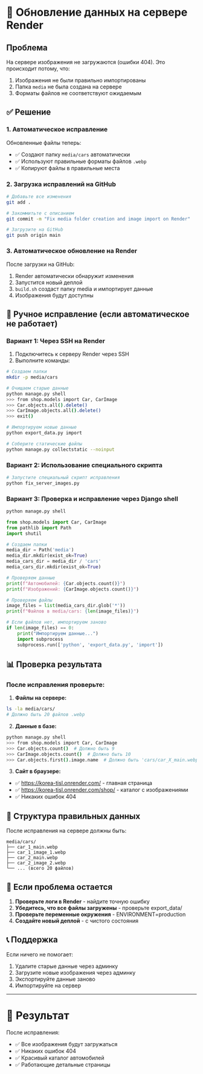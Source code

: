 # 🔄 Обновление данных на сервере Render

## Проблема
На сервере изображения не загружаются (ошибки 404). Это происходит потому, что:
1. Изображения не были правильно импортированы
2. Папка `media` не была создана на сервере
3. Форматы файлов не соответствуют ожидаемым

## ✅ Решение

### 1. Автоматическое исправление

Обновленные файлы теперь:
- ✅ Создают папку `media/cars` автоматически
- ✅ Используют правильные форматы файлов `.webp`
- ✅ Копируют файлы в правильные места

### 2. Загрузка исправлений на GitHub

```bash
# Добавьте все изменения
git add .

# Закоммитьте с описанием
git commit -m "Fix media folder creation and image import on Render"

# Загрузите на GitHub
git push origin main
```

### 3. Автоматическое обновление на Render

После загрузки на GitHub:
1. Render автоматически обнаружит изменения
2. Запустится новый деплой
3. `build.sh` создаст папку media и импортирует данные
4. Изображения будут доступны

## 🔧 Ручное исправление (если автоматическое не работает)

### Вариант 1: Через SSH на Render

1. Подключитесь к серверу Render через SSH
2. Выполните команды:

```bash
# Создаем папки
mkdir -p media/cars

# Очищаем старые данные
python manage.py shell
>>> from shop.models import Car, CarImage
>>> Car.objects.all().delete()
>>> CarImage.objects.all().delete()
>>> exit()

# Импортируем новые данные
python export_data.py import

# Соберите статические файлы
python manage.py collectstatic --noinput
```

### Вариант 2: Использование специального скрипта

```bash
# Запустите специальный скрипт исправления
python fix_server_images.py
```

### Вариант 3: Проверка и исправление через Django shell

```bash
python manage.py shell
```

```python
from shop.models import Car, CarImage
from pathlib import Path
import shutil

# Создаем папки
media_dir = Path('media')
media_dir.mkdir(exist_ok=True)
media_cars_dir = media_dir / 'cars'
media_cars_dir.mkdir(exist_ok=True)

# Проверяем данные
print(f"Автомобилей: {Car.objects.count()}")
print(f"Изображений: {CarImage.objects.count()}")

# Проверяем файлы
image_files = list(media_cars_dir.glob('*'))
print(f"Файлов в media/cars: {len(image_files)}")

# Если файлов нет, импортируем заново
if len(image_files) == 0:
    print("Импортируем данные...")
    import subprocess
    subprocess.run(['python', 'export_data.py', 'import'])
```

## 📊 Проверка результата

### После исправления проверьте:

1. **Файлы на сервере:**
```bash
ls -la media/cars/
# Должно быть 20 файлов .webp
```

2. **Данные в базе:**
```bash
python manage.py shell
>>> from shop.models import Car, CarImage
>>> Car.objects.count()  # Должно быть 9
>>> CarImage.objects.count()  # Должно быть 10
>>> Car.objects.first().image.name  # Должно быть 'cars/car_X_main.webp'
```

3. **Сайт в браузере:**
- ✅ https://korea-tisl.onrender.com/ - главная страница
- ✅ https://korea-tisl.onrender.com/shop/ - каталог с изображениями
- ✅ Никаких ошибок 404

## 🎯 Структура правильных данных

После исправления на сервере должны быть:
```
media/cars/
├── car_1_main.webp
├── car_1_image_1.webp
├── car_2_main.webp
├── car_2_image_2.webp
└── ... (всего 20 файлов)
```

## 🚨 Если проблема остается

1. **Проверьте логи в Render** - найдите точную ошибку
2. **Убедитесь, что все файлы загружены** - проверьте export_data/
3. **Проверьте переменные окружения** - ENVIRONMENT=production
4. **Создайте новый деплой** - с чистого состояния

## 📞 Поддержка

Если ничего не помогает:
1. Удалите старые данные через админку
2. Загрузите новые изображения через админку
3. Экспортируйте данные заново
4. Импортируйте на сервер

---

# 🎉 Результат

После исправления:
- ✅ Все изображения будут загружаться
- ✅ Никаких ошибок 404
- ✅ Красивый каталог автомобилей
- ✅ Работающие детальные страницы 